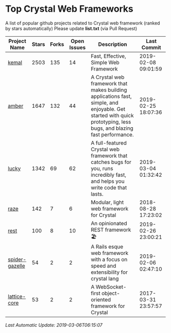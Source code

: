 # Top Crystal Web Frameworks
A list of popular github projects related to Crystal web framework (ranked by stars automatically)
Please update **list.txt** (via Pull Request)

| Project Name | Stars | Forks | Open Issues | Description | Last Commit |
| ------------ | ----- | ----- | ----------- | ----------- | ----------- |
| [kemal](https://github.com/kemalcr/kemal) | 2503 | 135 | 14 | Fast, Effective, Simple Web Framework | 2019-02-08 09:01:59 |
| [amber](https://github.com/amberframework/amber) | 1647 | 132 | 44 | A Crystal web framework that makes building applications fast, simple, and enjoyable. Get started with quick prototyping, less bugs, and blazing fast performance. | 2019-02-25 18:07:36 |
| [lucky](https://github.com/luckyframework/lucky) | 1342 | 69 | 62 | A full-featured Crystal web framework that catches bugs for you, runs incredibly fast, and helps you write code that lasts. | 2019-03-04 01:32:42 |
| [raze](https://github.com/samueleaton/raze) | 142 | 7 | 6 | Modular, light web framework for Crystal | 2018-08-28 17:23:02 |
| [rest](https://github.com/onyxframework/rest) | 100 | 8 | 10 | An opinionated REST framework 🏖 | 2019-02-26 23:00:21 |
| [spider-gazelle](https://github.com/spider-gazelle/spider-gazelle) | 54 | 2 | 2 | A Rails esque web framework with a focus on speed and extensibility for crystal lang | 2019-02-06 02:47:10 |
| [lattice-core](https://github.com/jasonl99/lattice-core) | 53 | 2 | 2 | A WebSocket-first object-oriented framework for Crystal | 2017-03-31 23:57:57 |

*Last Automatic Update: 2019-03-06T06:15:07*